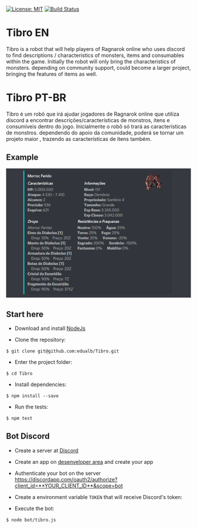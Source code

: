 [![License: MIT](https://img.shields.io/badge/License-MIT-yellow.svg)](https://github.com/edualb/Tibro/blob/master/LICENSE)
[![Build Status](https://travis-ci.org/edualb/Tibro.svg?branch=master)](https://travis-ci.org/edualb/Tibro)

# Tibro EN
Tibro is a robot that will help players of Ragnarok online who uses discord to find descriptions / characteristics of monsters, items and consumables within the game. Initially the robot will only bring the characteristics of monsters. depending on community support, could become a larger project, bringing the features of items as well.


# Tibro PT-BR
Tibro é um robô que irá ajudar jogadores de Ragnarok online que utiliza discord a encontrar descrições/características de monstros, itens e consumíveis dentro do jogo. Inicialmente o robô só trará as características de monstros. dependendo do apoio da comunidade, poderá se tornar um projeto maior , trazendo as características de itens também.

## Example

<div align="center">
    <img src="https://github.com/edualb/Tibro/blob/master/example.png">
</div>

## Start here
* Download and install [NodeJs](https://nodejs.org/)

* Clone the repository:

```shell
$ git clone git@github.com:edualb/Tibro.git
```

* Enter the project folder:

```shell
$ cd Tibro
```

* Install dependencies: 

```shell
$ npm install --save
```

* Run the tests:

```shell
$ npm test
```

## Bot Discord
* Create a server at [Discord](https://discordapp.com/)

* Create an app on [desenveloper area](https://discordapp.com/developers/applications/) and create your app

* Authenticate your bot on the server https://discordapp.com/oauth2/authorize?client_id=**YOUR_CLIENT_ID**&scope=bot

* Create a environment variable `TOKEN` that will receive Discord's token: 

* Execute the bot:
```shell
$ node bot/tibro.js
```

